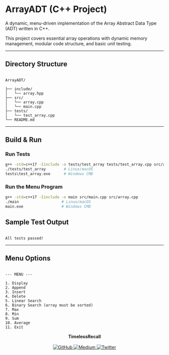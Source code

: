# ArrayADT (C++ Project)

A dynamic, menu-driven implementation of the Array Abstract Data Type (ADT) written in C++.

This project covers essential array operations with dynamic memory management, modular code structure, and basic unit testing.

---


## Directory Structure



```

ArrayADT/

├── include/
│   └── array.hpp       
├── src/
│   └── array.cpp  
│   └── main.cpp      
├── tests/
│   └── test_array.cpp                  
└── README.md            

```



---

## Build & Run

### Run Tests

```bash
g++ -std=c++17 -Iinclude -o tests/test_array tests/test_array.cpp src/array.cpp
./tests/test_array        # Linux/macOS
tests\test_array.exe      # Windows CMD
```

### Run the Menu Program

```bash
g++ -std=c++17 -Iinclude -o main src/main.cpp src/array.cpp
./main                   # Linux/macOS
main.exe                 # Windows CMD
```

## Sample Test Output


```

All tests passed!

```


---

## Menu Options

```

--- MENU ---

1. Display
2. Append
3. Insert
4. Delete
5. Linear Search
6. Binary Search (array must be sorted)
7. Max
8. Min
9. Sum
10. Average
11. Exit

```



<p align="center">
  <strong>TimelessRecall</strong><br>
  <br>
  <a href="https://github.com/TheTimelessRecall" target="_blank">
    <img src="https://img.shields.io/badge/GitHub-000000?style=for-the-badge&logo=github&logoColor=white" alt="GitHub" />
  </a>
  <a href="https://medium.com/@TimelessRecall" target="_blank">
    <img src="https://img.shields.io/badge/Medium-000000?style=for-the-badge&logo=medium&logoColor=white" alt="Medium" />
  </a>
  <a href="https://x.com/TimelessRecall" target="_blank">
    <img src="https://img.shields.io/badge/Twitter-1DA1F2?style=for-the-badge&logo=twitter&logoColor=white" alt="Twitter" />
  </a>
</p>
